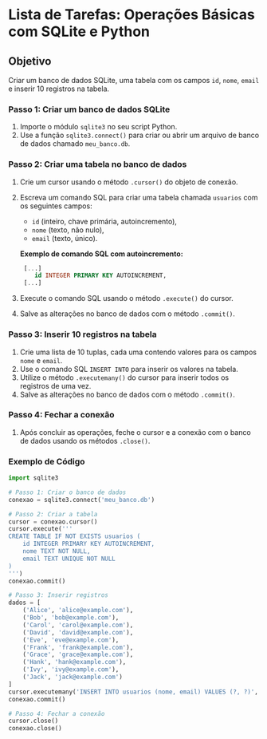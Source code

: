 # Lista de Tarefas: Operações Básicas com SQLite e Python

## Objetivo
Criar um banco de dados SQLite, uma tabela com os campos `id`, `nome`, `email` e inserir 10 registros na tabela.

### Passo 1: Criar um banco de dados SQLite
1. Importe o módulo `sqlite3` no seu script Python.
2. Use a função `sqlite3.connect()` para criar ou abrir um arquivo de banco de dados chamado `meu_banco.db`.

### Passo 2: Criar uma tabela no banco de dados
1. Crie um cursor usando o método `.cursor()` do objeto de conexão.
2. Escreva um comando SQL para criar uma tabela chamada `usuarios` com os seguintes campos:
   - `id` (inteiro, chave primária, autoincremento),
   - `nome` (texto, não nulo),
   - `email` (texto, único).
   
   **Exemplo de comando SQL com autoincremento:**
   ```sql
    [...]
       id INTEGER PRIMARY KEY AUTOINCREMENT,
    [...]
   
   ```

3. Execute o comando SQL usando o método `.execute()` do cursor.
4. Salve as alterações no banco de dados com o método `.commit()`.

### Passo 3: Inserir 10 registros na tabela
1. Crie uma lista de 10 tuplas, cada uma contendo valores para os campos `nome` e `email`.
2. Use o comando SQL `INSERT INTO` para inserir os valores na tabela.
3. Utilize o método `.executemany()` do cursor para inserir todos os registros de uma vez.
4. Salve as alterações no banco de dados com o método `.commit()`.

### Passo 4: Fechar a conexão
1. Após concluir as operações, feche o cursor e a conexão com o banco de dados usando os métodos `.close()`.

### Exemplo de Código
```python
import sqlite3

# Passo 1: Criar o banco de dados
conexao = sqlite3.connect('meu_banco.db')

# Passo 2: Criar a tabela
cursor = conexao.cursor()
cursor.execute('''
CREATE TABLE IF NOT EXISTS usuarios (
    id INTEGER PRIMARY KEY AUTOINCREMENT,
    nome TEXT NOT NULL,
    email TEXT UNIQUE NOT NULL
)
''')
conexao.commit()

# Passo 3: Inserir registros
dados = [
    ('Alice', 'alice@example.com'),
    ('Bob', 'bob@example.com'),
    ('Carol', 'carol@example.com'),
    ('David', 'david@example.com'),
    ('Eve', 'eve@example.com'),
    ('Frank', 'frank@example.com'),
    ('Grace', 'grace@example.com'),
    ('Hank', 'hank@example.com'),
    ('Ivy', 'ivy@example.com'),
    ('Jack', 'jack@example.com')
]
cursor.executemany('INSERT INTO usuarios (nome, email) VALUES (?, ?)', dados)
conexao.commit()

# Passo 4: Fechar a conexão
cursor.close()
conexao.close()
```
